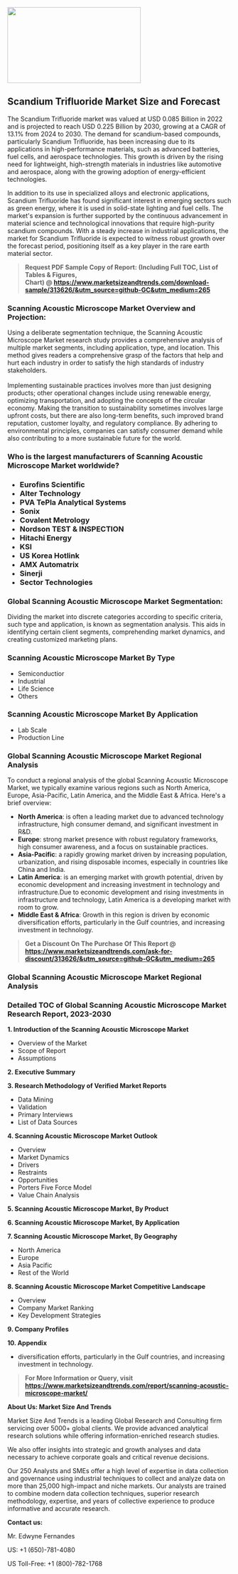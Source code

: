 <p><img class="alignnone size-medium wp-image-20088" src="https://ffe5etoiles.com/wp-content/uploads/2024/12/MST1-300x171.png" alt="" width="300" height="171" /></p><h2>Scandium Trifluoride Market Size and Forecast</h2><p>The Scandium Trifluoride market was valued at USD 0.085 Billion in 2022 and is projected to reach USD 0.225 Billion by 2030, growing at a CAGR of 13.1% from 2024 to 2030. The demand for scandium-based compounds, particularly Scandium Trifluoride, has been increasing due to its applications in high-performance materials, such as advanced batteries, fuel cells, and aerospace technologies. This growth is driven by the rising need for lightweight, high-strength materials in industries like automotive and aerospace, along with the growing adoption of energy-efficient technologies.</p><p>In addition to its use in specialized alloys and electronic applications, Scandium Trifluoride has found significant interest in emerging sectors such as green energy, where it is used in solid-state lighting and fuel cells. The market's expansion is further supported by the continuous advancement in material science and technological innovations that require high-purity scandium compounds. With a steady increase in industrial applications, the market for Scandium Trifluoride is expected to witness robust growth over the forecast period, positioning itself as a key player in the rare earth material sector.</p></p><blockquote id="" class=""><strong>Request PDF Sample Copy of Report: (Including Full TOC, List of Tables &amp; Figures, Chart)&nbsp;@&nbsp;<strong><a href="https://www.marketsizeandtrends.com/download-sample/313626/&utm_source=github-GC&utm_medium=265" target="_blank">https://www.marketsizeandtrends.com/download-sample/313626/&utm_source=github-GC&utm_medium=265</a></strong></strong></blockquote><h3 id="" class="">Scanning Acoustic Microscope Market&nbsp;Overview and Projection:</h3><p id="" class="">Using a deliberate segmentation technique, the Scanning Acoustic Microscope Market research study provides a comprehensive analysis of multiple market segments, including application, type, and location. This method gives readers a comprehensive grasp of the factors that help and hurt each industry in order to satisfy the high standards of industry stakeholders. <br /> <br />Implementing sustainable practices involves more than just designing products; other operational changes include using renewable energy, optimizing transportation, and adopting the concepts of the circular economy. Making the transition to sustainability sometimes involves large upfront costs, but there are also long-term benefits, such improved brand reputation, customer loyalty, and regulatory compliance. By adhering to environmental principles, companies can satisfy consumer demand while also contributing to a more sustainable future for the world.</p><h3 id="" class="">Who is the largest manufacturers of&nbsp;Scanning Acoustic Microscope Market worldwide?</h3><h3 class=""><p><ul><li>Eurofins Scientific </li><li> Alter Technology </li><li> PVA TePla Analytical Systems </li><li> Sonix </li><li> Covalent Metrology </li><li> Nordson TEST & INSPECTION </li><li> Hitachi Energy </li><li> KSI </li><li> US Korea Hotlink </li><li> AMX Automatrix </li><li> Sinerji </li><li> Sector Technologies</li></ul></p></h3><h3 id="" class="">Global&nbsp;Scanning Acoustic Microscope Market Segmentation:</h3><p id="" class="">Dividing the market into discrete categories according to specific criteria, such type and application, is known as segmentation analysis. This aids in identifying certain client segments, comprehending market dynamics, and creating customized marketing plans.</p><h3 id="" class="">Scanning Acoustic Microscope Market&nbsp;By Type</h3><p><p><ul><li>Semiconductior</li><li> Industrial</li><li> Life Science</li><li> Others</p></li></ul></p></p><h3 id="" class="">Scanning Acoustic Microscope Market&nbsp;By Application</h3><p class=""><p><ul><li>Lab Scale</li><li> Production Line</li></ul></p></p><h3 id="" class="">Global Scanning Acoustic Microscope Market Regional Analysis</h3><p id="" class="">To conduct a regional analysis of the global Scanning Acoustic Microscope Market, we typically examine various regions such as North America, Europe, Asia-Pacific, Latin America, and the Middle East &amp; Africa. Here's a brief overview:</p><ul><li><strong>North America</strong>: is often a leading market due to advanced technology infrastructure, high consumer demand, and significant investment in R&amp;D.</li><li><strong>Europe</strong>: strong market presence with robust regulatory frameworks, high consumer awareness, and a focus on sustainable practices.</li><li><strong>Asia-Pacific</strong>: a rapidly growing market driven by increasing population, urbanization, and rising disposable incomes, especially in countries like China and India.</li><li><strong>Latin America</strong>: is an emerging market with growth potential, driven by economic development and increasing investment in technology and infrastructure.Due to economic development and rising investments in infrastructure and technology, Latin America is a developing market with room to grow.</li><li><strong>Middle East &amp; Africa</strong>: Growth in this region is driven by economic diversification efforts, particularly in the Gulf countries, and increasing investment in technology.</li></ul><blockquote id="" class=""><strong>Get a Discount On The Purchase Of This Report @ <strong><a href="https://www.marketsizeandtrends.com/ask-for-discount/313626/&utm_source=github-GC&utm_medium=265" target="_blank">https://www.marketsizeandtrends.com/ask-for-discount/313626/&utm_source=github-GC&utm_medium=265</a></strong></strong></blockquote><h3 id="" class="">Global Scanning Acoustic Microscope Market Regional Analysis</h3><h3 id="" class="">Detailed TOC of Global Scanning Acoustic Microscope Market Research Report, 2023-2030</h3><p id="" class=""><strong>1. Introduction of the Scanning Acoustic Microscope Market</strong></p><ul><li>Overview of the Market</li><li>Scope of Report</li><li>Assumptions</li></ul><p id="" class=""><strong>2. Executive Summary</strong></p><p id="" class=""><strong>3. Research Methodology of Verified Market Reports</strong></p><ul><li>Data Mining</li><li>Validation</li><li>Primary Interviews</li><li>List of Data Sources</li></ul><p id="" class=""><strong>4. Scanning Acoustic Microscope Market Outlook</strong></p><ul><li>Overview</li><li>Market Dynamics</li><li>Drivers</li><li>Restraints</li><li>Opportunities</li><li>Porters Five Force Model</li><li>Value Chain Analysis</li></ul><p id="" class=""><strong>5. Scanning Acoustic Microscope Market, By Product</strong></p><p id="" class=""><strong>6. Scanning Acoustic Microscope Market, By Application</strong></p><p id="" class=""><strong>7. Scanning Acoustic Microscope Market, By Geography</strong></p><ul><li>North America</li><li>Europe</li><li>Asia Pacific</li><li>Rest of the World</li></ul><p id="" class=""><strong>8. Scanning Acoustic Microscope Market Competitive Landscape</strong></p><ul><li>Overview</li><li>Company Market Ranking</li><li>Key Development Strategies</li></ul><p id="" class=""><strong>9. Company Profiles</strong></p><p id="" class=""><strong>10. Appendix</strong></p><ul><li>diversification efforts, particularly in the Gulf countries, and increasing investment in technology.</li></ul><blockquote id="" class=""><strong>For More Information or Query, visit <strong><strong><a href="https://www.marketsizeandtrends.com/report/scanning-acoustic-microscope-market/" target="_blank">https://www.marketsizeandtrends.com/report/scanning-acoustic-microscope-market/</a></strong></strong></strong></blockquote><p id="" class=""><strong>About Us: Market Size And Trends</strong></p><p id="" class="">Market Size And Trends is a leading Global Research and Consulting firm servicing over 5000+ global clients. We provide advanced analytical research solutions while offering information-enriched research studies.</p><p id="" class="">We also offer insights into strategic and growth analyses and data necessary to achieve corporate goals and critical revenue decisions.</p><p id="" class="">Our 250 Analysts and SMEs offer a high level of expertise in data collection and governance using industrial techniques to collect and analyze data on more than 25,000 high-impact and niche markets. Our analysts are trained to combine modern data collection techniques, superior research methodology, expertise, and years of collective experience to produce informative and accurate research.</p><p id="" class=""><strong>Contact us:</strong></p><p id="" class="">Mr. Edwyne Fernandes</p><p id="" class="">US: +1 (650)-781-4080</p><p id="" class="">US Toll-Free: +1 (800)-782-1768</p>
